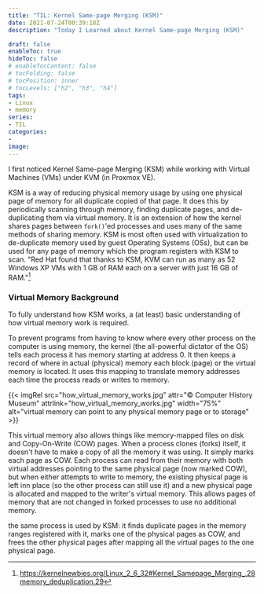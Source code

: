 ```yaml
---
title: "TIL: Kernel Same-page Merging (KSM)"
date: 2021-07-24T00:39:18Z
description: "Today I Learned about Kernel Same-page Merging (KSM)"

draft: false
enableToc: true
hideToc: false
# enableTocContent: false
# tocFolding: false
# tocPosition: inner
# tocLevels: ["h2", "h3", "h4"]
tags:
- Linux
- memory
series:
- TIL
categories:
- 
image:
---
```


I first noticed Kernel Same-page Merging (KSM) while working with Virtual Machines (VMs) under KVM (in Proxmox VE).

KSM is a way of reducing physical memory usage by using one physical page of memory for all duplicate copied of that page. It does this by periodically scanning through memory, finding duplicate pages, and de-duplicating them via virtual memory. It is an extension of how the kernel shares pages between `fork()`'ed processes and uses many of the same methods of sharing memory. KSM is most often used with virtualization to de-duplicate memory used by guest Operating Systems (OSs), but can be used for any page of memory which the program registers with KSM to scan. "Red Hat found that thanks to KSM, KVM can run as many as 52 Windows XP VMs with 1 GB of RAM each on a server with just 16 GB of RAM."[^1]

### Virtual Memory Background

To fully understand how KSM works, a (at least) basic understanding of how virtual memory work is required.

To prevent programs from having to know where every other process on the computer is using memory, the kernel (the all-powerful dictator of the OS) tells each process it has memory starting at address 0. It then keeps a record of where in actual (physical) memory each block (page) or the virtual memory is located.
It uses this mapping to translate memory addresses each time the process reads or writes to memory.

{{< imgRel src="how_virtual_memory_works.jpg" attr="© Computer History Museum" attrlink="how_virtual_memory_works.jpg" width="75%" alt="virtual memory can point to any physical memory page or to storage" >}}

This virtual memory also allows things like memory-mapped files on disk and Copy-On-Write (COW) pages. When a process clones (forks) itself, it doesn't have to make a copy of all the memory it was using. It simply marks each page as COW. Each process can read from their memory with both virtual addresses pointing to the same physical page (now marked COW), but when either attempts to write to memory, the existing physical page is left inn place (so the other process can still use it) and a new physical page is allocated and mapped to the writer's virtual memory. This allows pages of memory that are not changed in forked processes to use no additional memory.

the same process is used by KSM: it finds duplicate pages in the memory ranges registered with it, marks one of the physical pages as COW, and frees the other physical pages after mapping all the virtual pages to the one physical page.

[^1]: https://kernelnewbies.org/Linux_2_6_32#Kernel_Samepage_Merging_.28memory_deduplication.29

